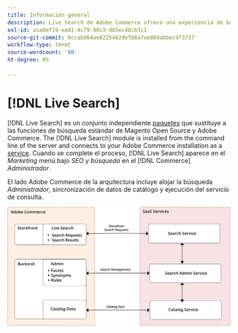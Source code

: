```yaml
---
title: Información general
description: Live Search de Adobe Commerce ofrece una experiencia de búsqueda rápida, superrelevante e intuitiva.
exl-id: aca0ef19-ead1-4c79-90c3-db5ec48cb3c1
source-git-commit: 9ccabd64ae0225462defb8a7ae868abbec4f3737
workflow-type: tm+mt
source-wordcount: '98'
ht-degree: 0%

---
```


# [!DNL Live Search]

[!DNL Live Search] es un conjunto independiente [paquetes](#live-search-packages) que sustituye a las funciones de búsqueda estándar de Magento Open Source y Adobe Commerce. The [!DNL Live Search] module is installed from the command line of the server and connects to your Adobe Commerce installation as a [service](https://docs.magento.com/user-guide/system/saas.html). Cuando se complete el proceso, [!DNL Live Search] aparece en el *Marketing* menú bajo *SEO y búsqueda* en el [!DNL Commerce] *Administrador*.

El lado Adobe Commerce de la arquitectura incluye alojar la búsqueda *Administrador*, sincronización de datos de catálogo y ejecución del servicio de consulta.

![Diagrama de arquitectura de Live Search](assets/architecture-diagram.svg)
